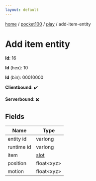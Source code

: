 ```yaml
---
layout: default
---
```


[home](/)  /  [pocket100](/protocol/pocket100)  /  [play](/protocol/pocket100/play)  /  add-item-entity

# Add item entity

**Id**: 16

**Id** (hex): 10

**Id** (bin): 00010000

**Clientbound**: ✔️

**Serverbound**: ✖️

## Fields

Name | Type
---|---
entity id | varlong
runtime id | varlong
item | [slot](/protocol/pocket100/types/slot)
position | float&lt;xyz&gt;
motion | float&lt;xyz&gt;

